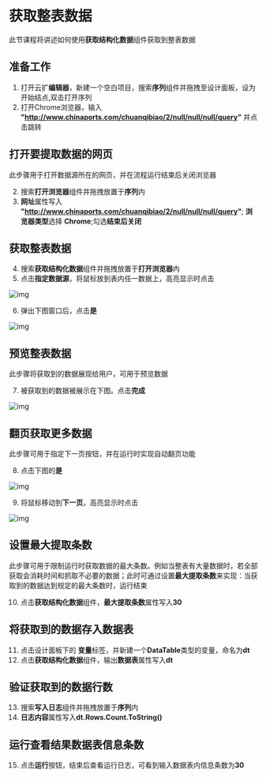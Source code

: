 # 获取整表数据
此节课程将讲述如何使用**获取结构化数据**组件获取到整表数据

## 准备工作
1. 打开云扩**编辑器**，新建一个空白项目，搜索**序列**组件并拖拽至设计面板，设为开始结点,双击打开序列
2. 打开Chrome浏览器，输入 **"http://www.chinaports.com/chuanqibiao/2/null/null/null/query"** 并点击跳转

## 打开要提取数据的网页
此步骤用于打开数据源所在的网页，并在流程运行结束后关闭浏览器

2. 搜索**打开浏览器**组件并拖拽放置于**序列**内
3. **网址**属性写入 **"http://www.chinaports.com/chuanqibiao/2/null/null/null/query"**; **浏览器类型**选择 **Chrome**;勾选**结束后关闭**

## 获取整表数据
4. 搜索**获取结构化数据**组件并拖拽放置于**打开浏览器**内
5. 点击**指定数据源**，将鼠标放到表内任一数据上，高亮显示时点击

![img](https://docimages.blob.core.chinacloudapi.cn/images/Amanda/Tutorial/ExtractStructruedData/1.png)

6. 弹出下图窗口后，点击**是**

![img](https://docimages.blob.core.chinacloudapi.cn/images/Amanda/Tutorial/ExtractStructruedData/getWhole.png)

## 预览整表数据
此步骤将获取到的数据展现给用户，可用于预览数据

7. 被获取到的数据被展示在下图。点击**完成**

![img](https://docimages.blob.core.chinacloudapi.cn/images/Amanda/Tutorial/ExtractStructruedData/WholeTable.png)

## 翻页获取更多数据
此步骤可用于指定下一页按钮，并在运行时实现自动翻页功能

8. 点击下图的**是**

![img](https://docimages.blob.core.chinacloudapi.cn/images/Amanda/Tutorial/ExtractStructruedData/next.png)

9. 将鼠标移动到**下一页**，高亮显示时点击

![img](https://docimages.blob.core.chinacloudapi.cn/images/Amanda/Tutorial/ExtractStructruedData/next2.png)

## 设置最大提取条数
此步骤可用于限制运行时获取数据的最大条数。例如当整表有大量数据时，若全部获取会消耗时间和抓取不必要的数据；此时可通过设置**最大提取条数**来实现：当获取到的数据达到规定的最大条数时，运行结束

10. 点击**获取结构化数据**组件，**最大提取条数**属性写入**30**

## 将获取到的数据存入数据表

11. 点击设计面板下的 **变量**标签，并新建一个**DataTable**类型的变量，命名为**dt**
12. 点击**获取结构化数据**组件，输出**数据表**属性写入**dt**

## 验证获取到的数据行数
13. 搜索**写入日志**组件并拖拽放置于**序列**内
14. **日志内容**属性写入**dt.Rows.Count.ToString()**

## 运行查看结果数据表信息条数
15. 点击**运行**按钮，结束后查看运行日志，可看到输入数据表内信息条数为**30**